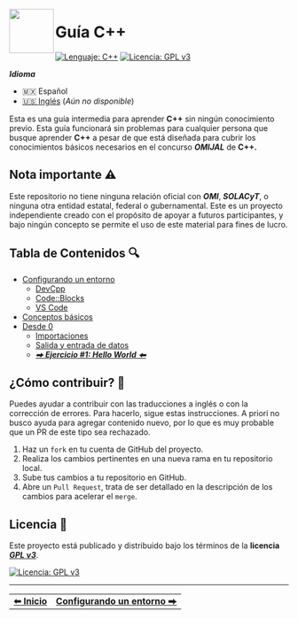 <p>
  <img align="left" height="80" src="https://upload.wikimedia.org/wikipedia/commons/thumb/1/18/ISO_C%2B%2B_Logo.svg/306px-ISO_C%2B%2B_Logo.svg.png">
  <h1>Guía C++</h1>
</p>

[![Lenguaje: C++](https://img.shields.io/badge/Lenguaje-C++-red)](https://es.wikipedia.org/wiki/C++)
[![Licencia: GPL v3](https://img.shields.io/badge/Licencia-GPLv3-blue)](https://www.gnu.org/licenses/gpl-3.0)



***Idioma***
- 🇲🇽 Español
- [🇺🇸 Inglés](./en/README.md) (*Aún no disponible*)


Esta es una guía intermedia para aprender **C++** sin ningún conocimiento previo. Esta guía funcionará sin problemas para cualquier persona que busque aprender **C++** a pesar de que está diseñada para cubrir los conocimientos básicos necesarios en el concurso ***OMIJAL*** de **C++.**



## Nota importante ⚠️

Este repositorio no tiene ninguna relación oficial con ***OMI***, ***SOLACyT***, o ninguna otra entidad estatal, federal o gubernamental. Este es un proyecto independiente creado con el propósito de apoyar a futuros participantes, y bajo ningún concepto se permite el uso de este material para fines de lucro.



## Tabla de Contenidos 🔍

- [Configurando un entorno](./es/setup/README.md)
  - [DevCpp](./es/setup/devcpp.md.md)
  - [Code::Blocks](./es/setup/codeblocks.md)
  - [VS Code](./es/setup/vscode.md.md)
- [Conceptos básicos](./es/concepts/README.md)
- [Desde 0](./es/beginner/README.md)
  - [Importaciones](./es/beginner/include.md)
  - [Salida y entrada de datos](./es/beginner/input-output.md)
  <!-- - [Variables](#)
  - [Tipos de datos](#)
  - [Funcion `main`](#)
  - [Secuencias de escape](#) -->
  - [***⮕ Ejercicio #1: Hello World ⬅***](./es/beginner/practice.md#ejercicio-1-hello-world)
  <!-- - [Operadores](#)
  - [***⮕ Ejercicio #2: A calcular! ⬅***](./es/beginner/practice.md#ejercicio-2-a-calcular)
  - [Espacio de nombres](./namespace.md)
  - [***⮕ Ejercicio #3: Evitando coliciones en el `namespace` ⬅***](#)
  - [Condicional `if`](#)
  - [Condicional `switch`](#) -->



## ¿Cómo contribuir? 📢

Puedes ayudar a contribuir con las traducciones a inglés o con la corrección de errores. Para hacerlo, sigue estas instrucciones. A priori no busco ayuda para agregar contenido nuevo, por lo que es muy probable que un PR de este tipo sea rechazado.

1. Haz un `fork` en tu cuenta de GitHub del proyecto.
2. Realiza los cambios pertinentes en una nueva rama en tu repositorio local.
3. Sube tus cambios a tu repositorio en GitHub.
4. Abre un `Pull Request`, trata de ser detallado en la descripción de los cambios para acelerar el `merge`.



## Licencia 🚨

Este proyecto está publicado y distribuido bajo los términos de la **licencia** [***GPL v3***](https://www.gnu.org/licenses/gpl-3.0).

[![Licencia: GPL v3](https://img.shields.io/badge/Licencia-GPLv3-blue.svg)](https://www.gnu.org/licenses/gpl-3.0)



<hr><div align="center"><table><tr>
  <td><b><a href="#guía-c">⬅ Inicio</a></b></td>
  <td><b><a href="./es/setup/README.md">Configurando un entorno ⮕</a></b></td>
</tr></table></div>